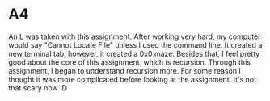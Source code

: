 # A4
An L was taken with this assignment. After working very hard, my computer would say "Cannot Locate File" unless I used the command line. 
It created a new terminal tab, however, it created a 0x0 maze. Besides that, I feel pretty good about the core of this assignment, which is recursion. Through this assignment, I began to understand recursion more. For some reason I thought it was more complicated before looking at the assignment. It's not that scary now :D